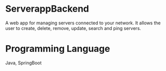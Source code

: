 # ServerappBackend
A web app for managing servers connected to your network. It allows the user to create, delete, remove, update, search and ping servers.

# Programming Language
Java, SpringBoot


